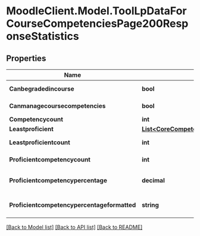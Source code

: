 # MoodleClient.Model.ToolLpDataForCourseCompetenciesPage200ResponseStatistics

## Properties

Name | Type | Description | Notes
------------ | ------------- | ------------- | -------------
**Canbegradedincourse** | **bool** | canbegradedincourse | [default to null]
**Canmanagecoursecompetencies** | **bool** | canmanagecoursecompetencies | [default to null]
**Competencycount** | **int** | competencycount | 
**Leastproficient** | [**List&lt;CoreCompetencyReadUserEvidence200ResponseCompetenciesInner&gt;**](CoreCompetencyReadUserEvidence200ResponseCompetenciesInner.md) |  | 
**Leastproficientcount** | **int** | leastproficientcount | [default to null]
**Proficientcompetencycount** | **int** | proficientcompetencycount | [default to null]
**Proficientcompetencypercentage** | **decimal** | proficientcompetencypercentage | [default to nullM]
**Proficientcompetencypercentageformatted** | **string** | proficientcompetencypercentageformatted | [default to "null"]

[[Back to Model list]](../README.md#documentation-for-models) [[Back to API list]](../README.md#documentation-for-api-endpoints) [[Back to README]](../README.md)

